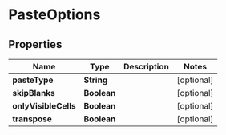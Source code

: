 
# PasteOptions

## Properties
Name | Type | Description | Notes
------------ | ------------- | ------------- | -------------
**pasteType** | **String** |  |  [optional]
**skipBlanks** | **Boolean** |  |  [optional]
**onlyVisibleCells** | **Boolean** |  |  [optional]
**transpose** | **Boolean** |  |  [optional]



